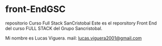# front-EndGSC
repositorio Curso Full Stack SanCristobal
Este es el reporsitory Front End del curso FULL STACK del Grupo Sancristobal.

Mi nombre es Lucas Viguera.
mail: lucas.viguera2001@gmail.com
